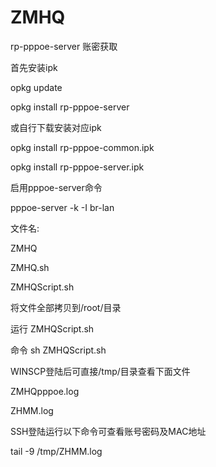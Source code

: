 # ZMHQ
rp-pppoe-server 账密获取

首先安装ipk

opkg update

opkg install rp-pppoe-server

或自行下载安装对应ipk

opkg install rp-pppoe-common.ipk

opkg install rp-pppoe-server.ipk

启用pppoe-server命令

pppoe-server -k -I br-lan

文件名:

ZMHQ

ZMHQ.sh

ZMHQScript.sh

将文件全部拷贝到/root/目录

运行 ZMHQScript.sh

命令 sh ZMHQScript.sh

WINSCP登陆后可直接/tmp/目录查看下面文件

ZMHQpppoe.log

ZHMM.log

SSH登陆运行以下命令可查看账号密码及MAC地址

tail -9 /tmp/ZHMM.log
